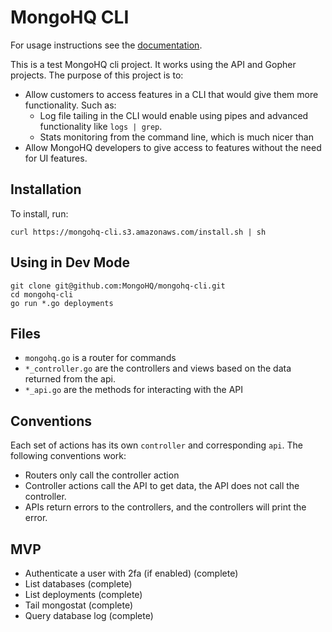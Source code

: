 # MongoHQ CLI

For usage instructions see the [documentation](http://docs.mongohq.com/getting-started/cli.html).

This is a test MongoHQ cli project.  It works using the API and Gopher
projects.  The purpose of this project is to:

* Allow customers to access features in a CLI that would give them more functionality.  Such as:
  * Log file tailing in the CLI would enable using pipes and advanced functionality like `logs | grep`.
  * Stats monitoring from the command line, which is much nicer than
* Allow MongoHQ developers to give access to features without the need for UI features.

## Installation 

To install, run:

```
curl https://mongohq-cli.s3.amazonaws.com/install.sh | sh
```

## Using in Dev Mode

```
git clone git@github.com:MongoHQ/mongohq-cli.git
cd mongohq-cli
go run *.go deployments
```

## Files

* `mongohq.go` is a router for commands
* `*_controller.go` are the controllers and views based on the data returned from the api.
* `*_api.go` are the methods for interacting with the API

## Conventions

Each set of actions has its own `controller` and corresponding `api`.  The following conventions work:

* Routers only call the controller action
* Controller actions call the API to get data, the API does not call the controller.
* APIs return errors to the controllers, and the controllers will print the error.

## MVP

* Authenticate a user with 2fa (if enabled) (complete)
* List databases (complete)
* List deployments (complete)
* Tail mongostat (complete)
* Query database log (complete)
